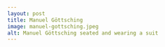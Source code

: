 ```yaml
---
layout: post
title: Manuel Göttsching
image: manuel-gottsching.jpeg
alt: Manuel Göttsching seated and wearing a suit
---
```

